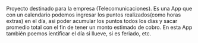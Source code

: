 Proyecto destinado para la empresa (Telecomunicaciones). 
Es una App que con un calendario podemos ingresar los puntos realizados(como horas extras) en el día,
asi poder acumular los puntos todos los dias y sacar promedio total con el fin de tener un monto estimado de cobro.
En esta App también  poemos ientificar el día si llueve, si es feriado, etc.

